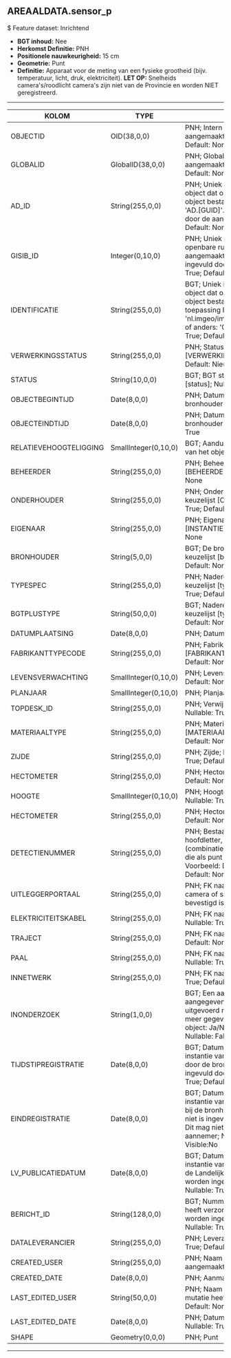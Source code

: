 ## AREAALDATA.sensor_p

$ Feature dataset: Inrichtend

* __BGT inhoud:__ Nee
* __Herkomst Definitie:__ PNH
* __Positionele nauwkeurigheid:__ 15 cm
* __Geometrie:__ Punt
* __Definitie:__ Apparaat voor de meting van een fysieke grootheid (bijv. temperatuur, licht, druk, elektriciteit). __LET OP:__ Snelheids camera's/roodlicht camera's zijn niet van de Provincie en worden NIET geregistreerd.

***

|KOLOM                               |TYPE          	      |DEFINITIE|
|------                              |----          	      |-----    |
|OBJECTID                            |OID(38,0,0)             |PNH; Intern ArcGIS Identificatienummer, aangemaakt door ArcGIS; Nullable: False; Default: None|
|GLOBALID                            |GlobalID(38,0,0)        |PNH; Global Unique Identifier,  aangemaakt door ArcGIS; Nullable: False; Default: None|
|AD_ID                               |String(255,0,0)         |PNH; Uniek identificatienummer voor het object dat onveranderlijk is zolang het object bestaat in Areaaldata: in format 'AD.[GUID]'. Dit moet worden ingevuld door de aannemer; Nullable: False; Default: None|
|GISIB_ID                            |Integer(0,10,0)         |PNH; Uniek Identificatienummer beheer openbare ruimte (GISIB), wordt aangemaakt in GISIB en mag niet worden ingevuld door de aannemer; Nullable: True; Default: None|
|IDENTIFICATIE                       |String(255,0,0)         |BGT; Uniek identificatienummer voor het object dat onveranderlijk is zolang het object bestaat: bevat indien van toepassing BGT/IMKL ID in format 'nl.imgeo/imkl.bronhouderscode.LokaalID' of anders: '00000'.LokaalID; Nullable: True; Default: None|
|VERWERKINGSSTATUS                   |String(255,0,0)         |PNH; Status van de gegevens; keuzelijst [VERWERKINGSSTATUS]; Nullable: False; Default: Nieuw|
|STATUS                              |String(10,0,0)          |BGT; BGT status van het object; keuzelijst [status]; Nullable: False; Default: bestaand|
|OBJECTBEGINTIJD                     |Date(8,0,0)             |PNH; Datum waarop het object bij de bronhouder is ontstaan; Nullable: True|
|OBJECTEINDTIJD                      |Date(8,0,0)             |PNH; Datum waarop het object bij de bronhouder niet meer geldig is; Nullable: True|
|RELATIEVEHOOGTELIGGING              |SmallInteger(0,10,0)    |BGT; Aanduiding voor de relatieve hoogte van het object; Nullable: False; Default: 0|
|BEHEERDER                           |String(255,0,0)         |PNH; Beheerder van het object; keuzelijst [BEHEERDER]; Nullable: True; Default: None|
|ONDERHOUDER                         |String(255,0,0)         |PNH; Onderhouder van het object; keuzelijst [ONDERHOUDER]; Nullable: True; Default: None|
|EIGENAAR                            |String(255,0,0)         |PNH; Eigenaar van het object; keuzelijst [INSTANTIE]; Nullable: True; Default: None|
|BRONHOUDER                          |String(5,0,0)           |BGT; De bronhoudercode van het object; keuzelijst [bronhouder]; Nullable: False; Default: None|
|TYPESPEC                            |String(255,0,0)         |PNH; Nadere typering van het object; keuzelijst [typeSpecSNSPunt]; Nullable: True; Default: None|
|BGTPLUSTYPE                         |String(50,0,0)          |BGT; Nadere type omschrijving in de BGT; keuzelijst [typeSNSPunt]; Nullable: False; Default: None|
|DATUMPLAATSING                      |Date(8,0,0)             |PNH; Datum plaatsing; Nullable: True|
|FABRIKANTTYPECODE                   |String(255,0,0)         |PNH; Fabrikanttypecode; keuzelijst [FABRIKANT_TYPECODE]; Nullable: True; Default: None|
|LEVENSVERWACHTING                   |SmallInteger(0,10,0)    |PNH; Levensverwachting; Nullable: True; Default: None|
|PLANJAAR                            |SmallInteger(0,10,0)    |PNH; Planjaar; Nullable: True|
|TOPDESK_ID                          |String(255,0,0)         |PNH; Verwijzing naar ObjectID TOPdesk ; Nullable: True; Default: None|
|MATERIAALTYPE                       |String(255,0,0)         |PNH; Materiaalkeuze; keuzelijst [MATERIAALTYPE] ; Nullable: True; Default: None|
|ZIJDE                               |String(255,0,0)         |PNH; Zijde; keuzelijst [ZIJDE] ; Nullable: True; Default: None|
|HECTOMETER                          |String(255,0,0)         |PNH; Hectometrering; Nullable: True; Default: None|
|HOOGTE                              |SmallInteger(0,10,0)    |PNH; Hoogte in meters, 1 decimaal; Nullable: True; Default: None|
|HECTOMETER                          |String(255,0,0)         |PNH; Hectometrering; Nullable: True; Default: None|
|DETECTIENUMMER                      |String(255,0,0)         |PNH; Bestaat over het algemeen uit een hoofdletter, gevolgd door een cijfer (combinatie) met eventueel een decimaal die als punt wordt weergegeven. Voorbeeld: D2.1 of DM1; Nullable: True; Default: None|
|UITLEGGERPORTAAL                    |String(255,0,0)         |PNH; FK naar uitleggerPortaal_l; als camera of schemerschakelaar daarop bevestigd is; Nullable: True; Default: None|
|ELEKTRICITEITSKABEL                 |String(255,0,0)         |PNH; FK naar electriciteitskabel_l; Nullable: True; Default: None|
|TRAJECT                             |String(255,0,0)         |PNH; FK naar traject_v; Nullable: True; Default: None|
|PAAL                                |String(255,0,0)         |PNH; FK naar mastDraagconstructie_p; Nullable: True; Default: None|
|INNETWERK                           |String(255,0,0)         |PNH; FK naar utiliteitsNet_tbl; Nullable: True; Default: None|
|INONDERZOEK                         |String(1,0,0)           |BGT; Een aanduiding waarmee wordt aangegeven dat een onderzoek wordt uitgevoerd naar de juistheid van een of meer gegevens van het betreffende object: Ja/Nee; keuzelijst [jaNee]; Nullable: False; Default: N; Visible:No|
|TIJDSTIPREGISTRATIE                 |Date(8,0,0)             |BGT; Datum en tijdstip waarop deze instantie van het object is opgenomen door de bronhouder. Dit mag niet worden ingevuld door de aannemer; Nullable: True; Default: None; Visible:No|
|EINDREGISTRATIE                     |Date(8,0,0)             |BGT; Datum en tijdstip waarop deze instantie van het object niet meer geldig is bij de bronhouder. Wanneer deze waarde niet is ingevuld is de instantie nog geldig. Dit mag niet worden ingevuld door de aannemer; Nullable: True; Default: None; Visible:No|
|LV_PUBLICATIEDATUM                  |Date(8,0,0)             |BGT; Datum en tijdstip waarop deze instantie van het object is opgenomen in de Landelijke Voorziening. Dit mag niet worden ingevuld door de aannemer; Nullable: True; Default: None; Visible:No|
|BERICHT_ID                          |String(128,0,0)         |BGT; Nummer van het bericht dat PNH heeft verzonden naar LV. Dit mag niet worden ingevuld door de aannemer; Nullable: True; Default: None; Visible:No|
|DATALEVERANCIER                     |String(255,0,0)         |PNH; Leverancier van de data; Nullable: True; Default: None|
|CREATED_USER                        |String(255,0,0)         |PNH; Naam van gebruiker die de rij heeft aangemaakt; Nullable: True; Default: None|
|CREATED_DATE                        |Date(8,0,0)             |PNH; Aanmaakdatum; Nullable: True|
|LAST_EDITED_USER                    |String(50,0,0)          |PNH; Naam van gebruiker die de laatste mutatie heeft doorgevoerd; Nullable: True; Default: None|
|LAST_EDITED_DATE                    |Date(8,0,0)             |PNH; Datum van de laatste mutatie; Nullable: True|
|SHAPE                               |Geometry(0,0,0)         |PNH; Punt|


***
